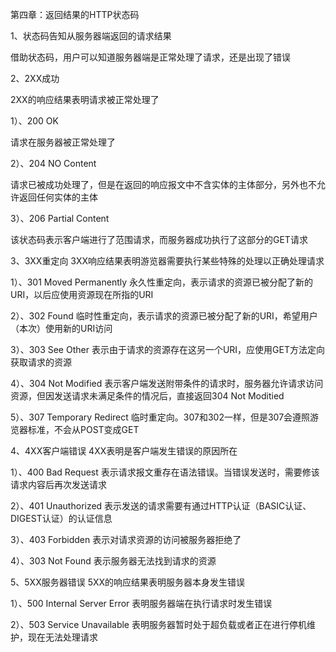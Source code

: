第四章：返回结果的HTTP状态码

1、状态码告知从服务器端返回的请求结果

借助状态码，用户可以知道服务器端是正常处理了请求，还是出现了错误

2、2XX成功

2XX的响应结果表明请求被正常处理了

1）、200 OK

请求在服务器被正常处理了

2）、204 NO Content

请求已被成功处理了，但是在返回的响应报文中不含实体的主体部分，另外也不允许返回任何实体的主体

3）、206 Partial Content

该状态码表示客户端进行了范围请求，而服务器成功执行了这部分的GET请求

3、3XX重定向
3XX响应结果表明游览器需要执行某些特殊的处理以正确处理请求

1）、301 Moved Permanently
永久性重定向，表示请求的资源已被分配了新的URI，以后应使用资源现在所指的URI

2）、302 Found
临时性重定向，表示请求的资源已被分配了新的URI，希望用户（本次）使用新的URI访问

3）、303 See Other
表示由于请求的资源存在这另一个URI，应使用GET方法定向获取请求的资源

4）、304 Not Modified
表示客户端发送附带条件的请求时，服务器允许请求访问资源，但因发送请求未满足条件的情况后，直接返回304 Not Moditied

5）、307 Temporary Redirect
临时重定向。307和302一样，但是307会遵照游览器标准，不会从POST变成GET

4、4XX客户端错误
4XX表明是客户端发生错误的原因所在

1）、400 Bad Request
表示请求报文重存在语法错误。当错误发送时，需要修该请求内容后再次发送请求

2）、401 Unauthorized
表示发送的请求需要有通过HTTP认证（BASIC认证、DIGEST认证）的认证信息

3）、403 Forbidden
表示对请求资源的访问被服务器拒绝了

4）、303 Not Found
表示服务器无法找到请求的资源

5、5XX服务器错误
5XX的响应结果表明服务器本身发生错误

1）、500 Internal Server Error
表明服务器端在执行请求时发生错误

2）、503 Service Unavailable
表明服务器暂时处于超负载或者正在进行停机维护，现在无法处理请求



